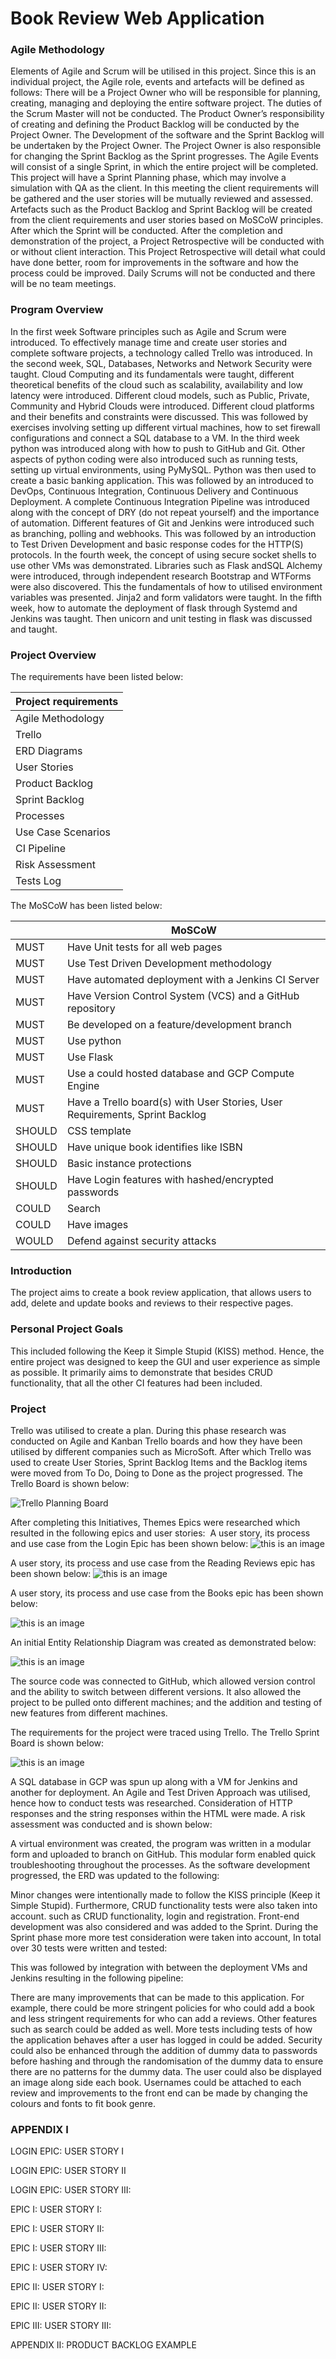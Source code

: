 # Book Review Web Application

### Agile Methodology

Elements of Agile and Scrum will be utilised in this project. Since this is an individual project, the Agile role, events and artefacts will be defined as follows:
There will be a Project Owner who will be responsible for planning, creating, managing and deploying the entire software project. The duties of the Scrum Master will not be conducted. The Product Owner’s responsibility of creating and defining the Product Backlog will be conducted by the Project Owner. The Development of the software and the Sprint Backlog will be undertaken by the Project Owner. The Project Owner is also responsible for changing the Sprint Backlog as the Sprint progresses.
The Agile Events will consist of a single Sprint, in which the entire project will be completed. This project will have a Sprint Planning phase, which may involve a simulation with QA as the client. In this meeting the client requirements will be gathered and the user stories will be mutually reviewed and assessed. Artefacts such as the Product Backlog and Sprint Backlog will be created from the client requirements and user stories based on MoSCoW principles. After which the Sprint will be conducted. After the completion and demonstration of the project, a Project Retrospective will be conducted with or without client interaction. This Project Retrospective will detail what could have done better, room for improvements in the software and how the process could be improved. Daily Scrums will not be conducted and there will be no team meetings.

### Program Overview
In the first week Software principles such as Agile and Scrum were introduced. To effectively manage time and create user stories and complete software projects, a technology called Trello was introduced.
In the second week, SQL, Databases, Networks and Network Security were taught. Cloud Computing and its fundamentals were taught, different theoretical benefits of the cloud such as scalability, availability and low latency were introduced. Different cloud models, such as Public, Private, Community and Hybrid Clouds were introduced. Different cloud platforms and their benefits and constraints were discussed. This was followed by exercises involving setting up different virtual machines, how to set firewall configurations and connect a SQL database to a VM.
In the third week python was introduced along with how to push to GitHub and Git. Other aspects of python coding were also introduced such as running tests, setting up virtual environments, using PyMySQL. Python was then used to create a basic banking application. This was followed by an introduced to DevOps, Continuous Integration, Continuous Delivery and Continuous Deployment. A complete Continuous Integration Pipeline was introduced along with the concept of DRY (do not repeat yourself) and the importance of automation. Different features of Git and Jenkins were introduced such as branching, polling and webhooks. This was followed by an introduction to Test Driven Development and basic response codes for the HTTP(S) protocols.
In the fourth week, the concept of using secure socket shells to use other VMs was demonstrated. Libraries such as Flask andSQL Alchemy were introduced, through independent research Bootstrap and WTForms were also discovered. This the fundamentals of how to utilised environment variables was presented. Jinja2 and form validators were taught.
In the fifth week, how to automate the deployment of flask through Systemd and Jenkins was taught. Then unicorn and unit testing in flask was discussed and taught.

### Project Overview
The requirements have been listed below:

| Project requirements |
|  ------ |
| Agile Methodology |
| Trello |
| ERD Diagrams | 
| User Stories | 
| Product Backlog |
| Sprint Backlog  |
| Processes |
| Use Case Scenarios |
| CI Pipeline |
| Risk Assessment |
| Tests Log |


The MoSCoW has been listed below:

|  | MoSCoW |
| ------ | ------ |
| MUST | Have Unit tests for all web pages |
| MUST | Use Test Driven Development methodology |
| MUST | Have automated deployment with a Jenkins CI Server |
| MUST | Have Version Control System (VCS) and a GitHub repository |
| MUST | Be developed on a feature/development branch |
| MUST | Use python |
| MUST | Use Flask |
| MUST | Use a could hosted database and GCP Compute Engine |
| MUST | Have a Trello board(s) with User Stories, User Requirements, Sprint Backlog |
| SHOULD | CSS template |
| SHOULD | Have unique book identifies like ISBN |	
| SHOULD | Basic instance protections |
| SHOULD | Have Login features with hashed/encrypted passwords |
| COULD | Search |
| COULD | Have images |
| WOULD | Defend against security attacks |
### Introduction
The project aims to create a book review application, that allows users to add, delete and update books and reviews to their respective pages.
### Personal Project Goals
This included following the Keep it Simple Stupid (KISS) method. Hence, the entire project was designed to keep the GUI and user experience as simple as possible. It primarily aims to demonstrate that besides CRUD functionality, that all the other CI features had been included.
### Project
Trello was utilised to create a plan. During this phase research was conducted on Agile and Kanban Trello boards and how they have been utilised by different companies such as MicroSoft. After which Trello was used to create User Stories, Sprint Backlog Items and the Backlog items were moved from To Do, Doing to Done as the project progressed. The Trello Board is shown below:

![Trello Planning Board](/Documents/TrelloPlanningBoard.png)

After completing this Initiatives, Themes Epics were researched which resulted in the following epics and user stories:
![]()
A user story, its process and use case from the Login Epic has been shown below:
![this is an image](https://helpx.adobe.com/content/dam/help/en/stock/how-to/visual-reverse-image-search/jcr_content/main-pars/image/visual-reverse-image-search-v2_intro.jpg)

A user story, its process and use case from the Reading Reviews epic has been shown below:
![this is an image](https://helpx.adobe.com/content/dam/help/en/stock/how-to/visual-reverse-image-search/jcr_content/main-pars/image/visual-reverse-image-search-v2_intro.jpg)

A user story, its process and use case from the Books epic has been shown below:

![this is an image](https://helpx.adobe.com/content/dam/help/en/stock/how-to/visual-reverse-image-search/jcr_content/main-pars/image/visual-reverse-image-search-v2_intro.jpg)

An initial Entity Relationship Diagram was created as demonstrated below:

![this is an image](https://helpx.adobe.com/content/dam/help/en/stock/how-to/visual-reverse-image-search/jcr_content/main-pars/image/visual-reverse-image-search-v2_intro.jpg)

The source code was connected to GitHub, which allowed version control and the ability to switch between different versions. It also allowed the project to be pulled onto different machines; and the addition and testing of new features from different machines.

The requirements for the project were traced using Trello. The Trello Sprint Board is shown below:

![this is an image](https://helpx.adobe.com/content/dam/help/en/stock/how-to/visual-reverse-image-search/jcr_content/main-pars/image/visual-reverse-image-search-v2_intro.jpg)

A SQL database in GCP was spun up along with a VM for Jenkins and another for deployment. An Agile and Test Driven Approach was utilised, hence how to conduct tests was researched. Consideration of HTTP responses and the string responses within the HTML were made. A risk assessment was conducted and is shown below:

A virtual environment was created, the program was written in a modular form and uploaded to branch on GitHub. This modular form enabled quick troubleshooting throughout the processes. As the software development progressed, the ERD was updated to the following:

Minor changes were intentionally made to follow the KISS principle (Keep it Simple Stupid). Furthermore, CRUD functionality tests were also taken into account. such as CRUD functionality, login and registration. Front-end development was also considered and was added to the Sprint. During the Sprint phase more more test consideration were taken into account, In total over 30 tests were written and tested:

This was followed by integration with between the deployment VMs and Jenkins resulting in the following pipeline:


There are many improvements that can be made to this application. For example, there could be more stringent policies for who could add a book and less stringent requirements for who can add a reviews. Other features such as search could be added as well. More tests including tests of how the application behaves after a user has logged in could be added. Security could also be enhanced through the addition of dummy data to passwords before hashing and through the randomisation of the dummy data to ensure there are no patterns for the dummy data. The user could also be displayed an image along side each book. Usernames could be attached to each review and improvements to the front end can be made by changing the colours and fonts to fit book genre.

### APPENDIX I

LOGIN EPIC: USER STORY I

LOGIN EPIC: USER STORY II

LOGIN EPIC: USER STORY III:

EPIC I: USER STORY I:

EPIC I: USER STORY II:

EPIC I: USER STORY III:

EPIC I: USER STORY IV:

EPIC II: USER STORY I:

EPIC II: USER STORY II:

EPIC III: USER STORY III:

APPENDIX II: PRODUCT BACKLOG EXAMPLE


